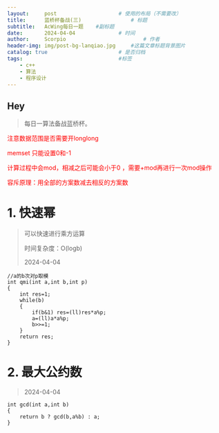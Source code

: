 ```yaml
---
layout:     post   				    # 使用的布局（不需要改）
title:      蓝桥杯备战(三) 				# 标题 
subtitle:   AcWing每日一题    #副标题
date:       2024-04-04 				# 时间
author:     Scorpio 						# 作者
header-img: img/post-bg-lanqiao.jpg 	#这篇文章标题背景图片
catalog: true 						# 是否归档
tags:								#标签
    - c++
    - 算法
    - 程序设计
---
```

## Hey
>每日一算法备战蓝桥杯。

<font color='red'>注意数据范围是否需要开longlong</font>

<font color='red'>memset 只能设置0和-1</font>

<font color='red'>计算过程中会mod，相减之后可能会小于0 ，需要+mod再进行一次mod操作</font>

<font color='red'>容斥原理：用全部的方案数减去相反的方案数</font>

# 1. 快速幂
>可以快速进行乘方运算
>
>时间复杂度：O(logb)
>
>2024-04-04  


```
//a的b次对p取模
int qmi(int a,int b,int p)
{
	int res=1;
	while(b)
	{
		if(b&1)	res=(ll)res*a%p;
		a=(ll)a*a%p;
		b>>=1;
	}
	return res;
}
```

# 2. 最大公约数
>2024-04-04  

```
int gcd(int a,int b)
{
    return b ? gcd(b,a%b) : a; 
}
```
